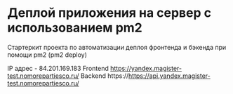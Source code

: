 # Деплой приложения на сервер с использованием pm2

Стартеркит проекта по автоматизации деплоя фронтенда и бэкенда при помощи pm2 (pm2 deploy)

IP адрес - 84.201.169.183
Frontend https://yandex.magister-test.nomorepartiesco.ru/
Backend https://https://api.yandex.magister-test.nomorepartiesco.ru/

